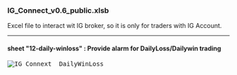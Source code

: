 ### IG_Connect_v0.6_public.xlsb
Excel file to interact wit IG broker, so it is only for traders with IG Account.

---
#### sheet "12-daily-winloss"  : Provide alarm for DailyLoss/Dailywin trading

<kbd>![IG_Connext__DailyWinLoss](https://github.com/cafeiine/trading/assets/126119622/1f72fbc6-c791-446a-9c10-47954b8e5927)</kbd>


